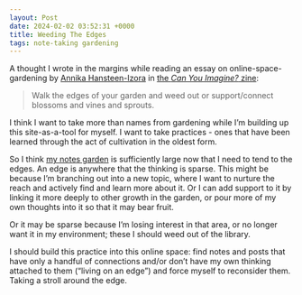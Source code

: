 ```yaml
---
layout: Post
date: 2024-02-02 03:52:31 +0000
title: Weeding The Edges
tags: note-taking gardening
---
```

A thought I wrote in the margins while reading an essay on online\-space\-gardening by [Annika Hansteen\-Izora](https://www.annikaizora.com) in [the _Can You Imagine?_ zine](https://www.joshbeckman.org/books/after-reading-can-you-imagine-a-library-of-possibilities-for-reimagining-the-web-by-sublime): 

> Walk the edges of your garden and weed out or support/connect blossoms and vines and sprouts\.

I think I want to take more than names from gardening while I’m building up this site\-as\-a\-tool for myself\. I want to take practices \- ones that have been learned through the act of cultivation in the oldest form\.

So I think [my notes garden](https://www.joshbeckman.org/tags/) is sufficiently large now that I need to tend to the edges\. An edge is anywhere that the thinking is sparse\. This might be because I’m branching out into a new topic, where I want to nurture the reach and actively find and learn more about it\. Or I can add support to it by linking it more deeply to other growth in the garden, or pour more of my own thoughts into it so that it may bear fruit\.

Or it may be sparse because I’m losing interest in that area, or no longer want it in my environment; these I should weed out of the library\.

I should build this practice into this online space: find notes and posts that have only a handful of connections and/or don’t have my own thinking attached to them \(“living on an edge”\) and force myself to reconsider them\. Taking a stroll around the edge\.
